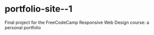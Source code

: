 # portfolio-site--1
Final project for the FreeCodeCamp Responsive Web Design course: a personal portfolio
